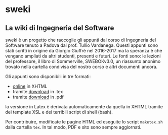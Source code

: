 # sweki
## La wiki di Ingegneria del Software

sweki è un progetto che raccoglie gli appunti dal corso di Ingegneria del Software tenuto a Padova dal prof. Tullio Vardanega. Questi appunti sono stati scritti in origine da Giorgio Giuffrè nel 2016-2017 ma la speranza è che vengano ampliati da altri studenti, presenti e futuri. Le fonti sono: le lezioni del professore, il libro di Sommerville, SWEBOKv3.0, un riassunto anonimo trovato nella cartella condivisa del nostro corso e altri documenti ancora.

Gli appunti sono disponibili in tre formati:
* [online](https://fiup.github.io/sweki/index.html) in XHTML
* tramite [download](https://github.com/FIUP/sweki/raw/master/tex/sweki.tex) in .tex
* tramite [download](https://github.com/FIUP/sweki/raw/master/tex/sweki.pdf) in .pdf

la versione in Latex è derivata automaticamente da quella in XHTML tramite dei template XSL e dei terribili script di shell (bash).

Per contribuire, modificate le pagine HTML ed eseguite lo script `maketex.sh` dalla cartella `tex`. In tal modo, PDF e sito sono sempre aggiornati.
